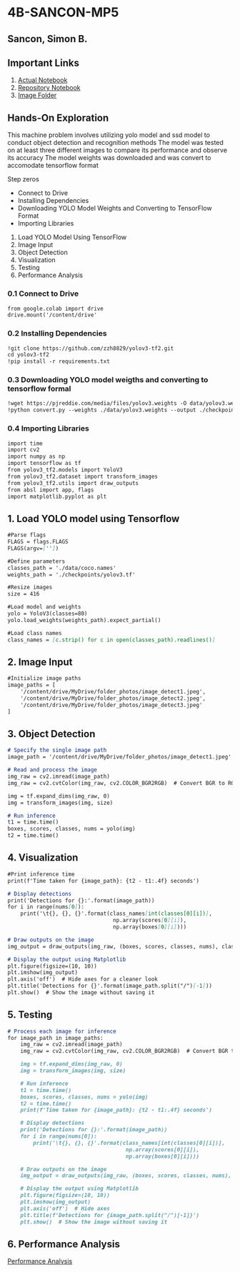 # 4B-SANCON-MP5
## Sancon, Simon B.

## Important Links
1. [Actual Notebook](https://colab.research.google.com/drive/1lCwUBScOdIkUU6DMHGuWE6ZLwNMnXMpX?usp=sharing)
2. [Repository Notebook](https://github.com/sancon-simon/CSST106-4B/blob/main/4B-SANCON-MP5/code/4B_SANCON_MP5.ipynb)
3. [Image Folder](https://github.com/sancon-simon/CSST106-4B/tree/main/4B-SANCON-MP5/images)

## Hands-On Exploration

This machine problem involves utilizing yolo model and ssd model to conduct object detection and recognition methods
The model was tested on at least three different images to compare its performance and observe its accuracy
The model weights was downloaded and was convert to accomodate tensorflow format

Step zeros 
  * Connect to Drive
  * Installing Dependencies
  * Downloading YOLO Model Weights and Converting to TensorFlow Format
  * Importing Libraries

1. Load YOLO Model Using TensorFlow
2. Image Input
3. Object Detection
4. Visualization
5. Testing
6. Performance Analysis
   
### 0.1 Connect to Drive

```markdown
from google.colab import drive
drive.mount('/content/drive'
```
### 0.2 Installing Dependencies

```markdown
!git clone https://github.com/zzh8829/yolov3-tf2.git
cd yolov3-tf2
!pip install -r requirements.txt
```

### 0.3 Downloading YOLO model weigths and converting to tensorflow formal

```markdown
!wget https://pjreddie.com/media/files/yolov3.weights -O data/yolov3.weights
!python convert.py --weights ./data/yolov3.weights --output ./checkpoints/yolov3.tf
```

### 0.4 Importing Libraries

```markdown
import time
import cv2
import numpy as np
import tensorflow as tf
from yolov3_tf2.models import YoloV3
from yolov3_tf2.dataset import transform_images
from yolov3_tf2.utils import draw_outputs
from absl import app, flags
import matplotlib.pyplot as plt
```

## 1. Load YOLO model using Tensorflow

```markdown
#Parse flags
FLAGS = flags.FLAGS
FLAGS(argv=['']) 

#Define parameters
classes_path = './data/coco.names'
weights_path = './checkpoints/yolov3.tf'

#Resize images 
size = 416  

#Load model and weights
yolo = YoloV3(classes=80)
yolo.load_weights(weights_path).expect_partial()

#Load class names
class_names = [c.strip() for c in open(classes_path).readlines()]
```

## 2. Image Input

```markdown
#Initialize image paths
image_paths = [
    '/content/drive/MyDrive/folder_photos/image_detect1.jpeg',
    '/content/drive/MyDrive/folder_photos/image_detect2.jpeg',
    '/content/drive/MyDrive/folder_photos/image_detect3.jpeg'
]
```

## 3. Object Detection

```markdown
# Specify the single image path
image_path = '/content/drive/MyDrive/folder_photos/image_detect1.jpeg'

# Read and process the image
img_raw = cv2.imread(image_path)
img_raw = cv2.cvtColor(img_raw, cv2.COLOR_BGR2RGB)  # Convert BGR to RGB format

img = tf.expand_dims(img_raw, 0)
img = transform_images(img, size)

# Run inference
t1 = time.time()
boxes, scores, classes, nums = yolo(img)
t2 = time.time()
```

## 4. Visualization

```markdown
#Print inference time
print(f'Time taken for {image_path}: {t2 - t1:.4f} seconds')

# Display detections
print('Detections for {}:'.format(image_path))
for i in range(nums[0]):
    print('\t{}, {}, {}'.format(class_names[int(classes[0][i])],
                                 np.array(scores[0][i]),
                                 np.array(boxes[0][i])))

# Draw outputs on the image
img_output = draw_outputs(img_raw, (boxes, scores, classes, nums), class_names)

# Display the output using Matplotlib
plt.figure(figsize=(10, 10))
plt.imshow(img_output)
plt.axis('off')  # Hide axes for a cleaner look
plt.title('Detections for {}'.format(image_path.split("/")[-1]))
plt.show()  # Show the image without saving it
```

## 5. Testing

```markdown
# Process each image for inference
for image_path in image_paths:
    img_raw = cv2.imread(image_path)
    img_raw = cv2.cvtColor(img_raw, cv2.COLOR_BGR2RGB)  # Convert BGR to RGB format

    img = tf.expand_dims(img_raw, 0)
    img = transform_images(img, size)

    # Run inference
    t1 = time.time()
    boxes, scores, classes, nums = yolo(img)
    t2 = time.time()
    print(f'Time taken for {image_path}: {t2 - t1:.4f} seconds')

    # Display detections
    print('Detections for {}:'.format(image_path))
    for i in range(nums[0]):
        print('\t{}, {}, {}'.format(class_names[int(classes[0][i])],
                                     np.array(scores[0][i]),
                                     np.array(boxes[0][i])))

    # Draw outputs on the image
    img_output = draw_outputs(img_raw, (boxes, scores, classes, nums), class_names)

    # Display the output using Matplotlib
    plt.figure(figsize=(10, 10))
    plt.imshow(img_output)
    plt.axis('off')  # Hide axes
    plt.title(f'Detections for {image_path.split("/")[-1]}')
    plt.show()  # Show the image without saving it
```

## 6. Performance Analysis

[Performance Analysis](https://github.com/sancon-simon/CSST106-4B/blob/main/4B-SANCON-MP5/performance-analysis/4B-SANCON-MP5-performance-analysis.md)
